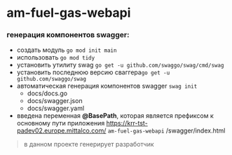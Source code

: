 # am-fuel-gas-webapi

### генерация компонентов swagger:
-   создать модуль `go mod init main`
-   использовать `go mod tidy`
-   установить утилиту swag `go get -u github.com/swaggo/swag/cmd/swag`
-   установить последнюю версию сваггера`go get -u github.com/swaggo/swag`
-   автоматическая генерация компонентов swagger `swag init`
	- docs/docs.go
	- docs/swagger.json
	- docs/swagger.yaml
-   введена переменная **@BasePath**, которая является префиксом к основному пути приложения
	https://krr-tst-padev02.europe.mittalco.com/ `am-fuel-gas-webapi` /swagger/index.html
> в данном проекте генерирует разработчик
